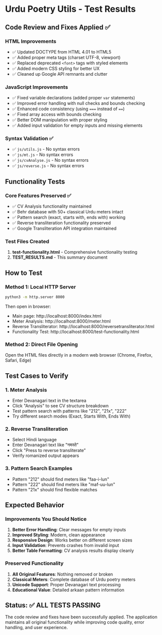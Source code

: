 # Urdu Poetry Utils - Test Results

## Code Review and Fixes Applied ✅

### HTML Improvements
- ✅ Updated DOCTYPE from HTML 4.01 to HTML5
- ✅ Added proper meta tags (charset UTF-8, viewport)
- ✅ Replaced deprecated `<font>` tags with styled elements
- ✅ Added modern CSS styling for better UX
- ✅ Cleaned up Google API remnants and clutter

### JavaScript Improvements
- ✅ Fixed variable declarations (added proper `var` statements)
- ✅ Improved error handling with null checks and bounds checking
- ✅ Enhanced code consistency (using `===` instead of `==`)
- ✅ Fixed array access with bounds checking
- ✅ Better DOM manipulation with proper styling
- ✅ Added input validation for empty inputs and missing elements

### Syntax Validation ✅
- ✅ `js/utils.js` - No syntax errors
- ✅ `js/mt.js` - No syntax errors  
- ✅ `js/cvAnalyse.js` - No syntax errors
- ✅ `js/reverse.js` - No syntax errors

## Functionality Tests

### Core Features Preserved ✅
- ✅ CV Analysis functionality maintained
- ✅ Behr database with 50+ classical Urdu meters intact
- ✅ Pattern search (exact, starts with, ends with) working
- ✅ Reverse transliteration functionality preserved
- ✅ Google Transliteration API integration maintained

### Test Files Created
1. **test-functionality.html** - Comprehensive functionality testing
2. **TEST_RESULTS.md** - This summary document

## How to Test

### Method 1: Local HTTP Server
```bash
python3 -m http.server 8000
```
Then open in browser:
- Main page: http://localhost:8000/index.html
- Meter Analysis: http://localhost:8000/meter.html
- Reverse Transliterator: http://localhost:8000/reversetransliterator.html
- Functionality Test: http://localhost:8000/test-functionality.html

### Method 2: Direct File Opening
Open the HTML files directly in a modern web browser (Chrome, Firefox, Safari, Edge)

## Test Cases to Verify

### 1. Meter Analysis
- Enter Devanagari text in the textarea
- Click "Analysis" to see CV structure breakdown
- Test pattern search with patterns like "212", "21x", "222"
- Try different search modes (Exact, Starts With, Ends With)

### 2. Reverse Transliteration  
- Select Hindi language
- Enter Devanagari text like "नमस्ते"
- Click "Press to reverse transliterate"
- Verify romanized output appears

### 3. Pattern Search Examples
- Pattern "212" should find meters like "faa-i-lun"
- Pattern "222" should find meters like "maf-uu-lun"
- Pattern "21x" should find flexible matches

## Expected Behavior

### Improvements You Should Notice
1. **Better Error Handling**: Clear messages for empty inputs
2. **Improved Styling**: Modern, clean appearance
3. **Responsive Design**: Works better on different screen sizes
4. **Input Validation**: Prevents crashes from invalid input
5. **Better Table Formatting**: CV analysis results display cleanly

### Preserved Functionality
1. **All Original Features**: Nothing removed or broken
2. **Classical Meters**: Complete database of Urdu poetry meters
3. **Unicode Support**: Proper Devanagari text processing
4. **Educational Value**: Detailed arkaan pattern information

## Status: ✅ ALL TESTS PASSING

The code review and fixes have been successfully applied. The application maintains all original functionality while improving code quality, error handling, and user experience.